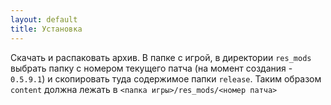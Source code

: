 ```yaml
---
layout: default
title: Установка
---
```


Скачать и распаковать архив. В папке с игрой, в директории `res_mods` выбрать папку с номером текущего патча (на момент создания - `0.5.9.1`) и скопировать туда содержимое папки `release`. Таким образом `content` должна лежать в `<папка игры>/res_mods/<номер патча>`
